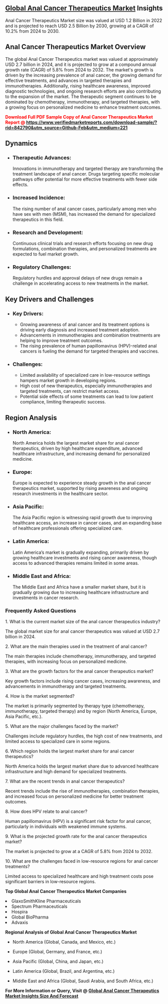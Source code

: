 <h2><a href="https://www.verifiedmarketreports.com/download-sample/?rid=842790&amp;utm_source=Github&amp;utm_medium=221" target="_blank">Global Anal Cancer Therapeutics Market</a> Insights</h2><p>Anal Cancer Therapeutics Market size was valued at USD 1.2 Billion in 2022 and is projected to reach USD 2.5 Billion by 2030, growing at a CAGR of 10.2% from 2024 to 2030.</p><p> <h2>Anal Cancer Therapeutics Market Overview</h2> <p>The global Anal Cancer Therapeutics market was valued at approximately USD 2.7 billion in 2024, and it is projected to grow at a compound annual growth rate (CAGR) of 5.8% from 2024 to 2032. The market's growth is driven by the increasing prevalence of anal cancer, the growing demand for effective treatments, and advances in targeted therapies and immunotherapies. Additionally, rising healthcare awareness, improved diagnostic technologies, and ongoing research efforts are also contributing to the expansion of the market. The therapeutic segment continues to be dominated by chemotherapy, immunotherapy, and targeted therapies, with a growing focus on personalized medicine to enhance treatment outcomes.</p> <p><strong><p><span class=""><span style="color: #ff0000;"><strong>Download Full PDF Sample Copy of Anal Cancer Therapeutics Market Report</strong> @ </span><a href="https://www.verifiedmarketreports.com/download-sample/?rid=842790&amp;utm_source=Github-Feb&amp;utm_medium=221" target="_blank">https://www.verifiedmarketreports.com/download-sample/?rid=842790&amp;utm_source=Github-Feb&amp;utm_medium=221</a></span></p></strong></p> <h2>Dynamics</h2> <ul> <li><h3>Therapeutic Advances:</h3> Innovations in immunotherapy and targeted therapy are transforming the treatment landscape of anal cancer. Drugs targeting specific molecular pathways offer potential for more effective treatments with fewer side effects.</li> <li><h3>Increased Incidence:</h3> The rising number of anal cancer cases, particularly among men who have sex with men (MSM), has increased the demand for specialized therapeutics in this field.</li> <li><h3>Research and Development:</h3> Continuous clinical trials and research efforts focusing on new drug formulations, combination therapies, and personalized treatments are expected to fuel market growth.</li> <li><h3>Regulatory Challenges:</h3> Regulatory hurdles and approval delays of new drugs remain a challenge in accelerating access to new treatments in the market.</li> </ul> <h2>Key Drivers and Challenges</h2> <ul> <li><h3>Key Drivers:</h3> <ul> <li>Growing awareness of anal cancer and its treatment options is driving early diagnosis and increased treatment adoption.</li> <li>Advancements in immunotherapies and combination treatments are helping to improve treatment outcomes.</li> <li>The rising prevalence of human papillomavirus (HPV)-related anal cancers is fueling the demand for targeted therapies and vaccines.</li> </ul> </li> <li><h3>Challenges:</h3> <ul> <li>Limited availability of specialized care in low-resource settings hampers market growth in developing regions.</li> <li>High cost of new therapeutics, especially immunotherapies and targeted treatments, can restrict market access.</li> <li>Potential side effects of some treatments can lead to low patient compliance, limiting therapeutic success.</li> </ul> </li> </ul> <h2>Region Analysis</h2> <ul> <li><h3>North America:</h3> North America holds the largest market share for anal cancer therapeutics, driven by high healthcare expenditure, advanced healthcare infrastructure, and increasing demand for personalized medicine.</li> <li><h3>Europe:</h3> Europe is expected to experience steady growth in the anal cancer therapeutics market, supported by rising awareness and ongoing research investments in the healthcare sector.</li> <li><h3>Asia Pacific:</h3> The Asia Pacific region is witnessing rapid growth due to improving healthcare access, an increase in cancer cases, and an expanding base of healthcare professionals offering specialized care.</li> <li><h3>Latin America:</h3> Latin America’s market is gradually expanding, primarily driven by growing healthcare investments and rising cancer awareness, though access to advanced therapies remains limited in some areas.</li> <li><h3>Middle East and Africa:</h3> The Middle East and Africa have a smaller market share, but it is gradually growing due to increasing healthcare infrastructure and investments in cancer research.</li> </ul> <h3>Frequently Asked Questions</h3> <p>1. What is the current market size of the anal cancer therapeutics industry?</p> <p>The global market size for anal cancer therapeutics was valued at USD 2.7 billion in 2024.</p> <p>2. What are the main therapies used in the treatment of anal cancer?</p> <p>The main therapies include chemotherapy, immunotherapy, and targeted therapies, with increasing focus on personalized medicine.</p> <p>3. What are the growth factors for the anal cancer therapeutics market?</p> <p>Key growth factors include rising cancer cases, increasing awareness, and advancements in immunotherapy and targeted treatments.</p> <p>4. How is the market segmented?</p> <p>The market is primarily segmented by therapy type (chemotherapy, immunotherapy, targeted therapy) and by region (North America, Europe, Asia Pacific, etc.).</p> <p>5. What are the major challenges faced by the market?</p> <p>Challenges include regulatory hurdles, the high cost of new treatments, and limited access to specialized care in some regions.</p> <p>6. Which region holds the largest market share for anal cancer therapeutics?</p> <p>North America holds the largest market share due to advanced healthcare infrastructure and high demand for specialized treatments.</p> <p>7. What are the recent trends in anal cancer therapeutics?</p> <p>Recent trends include the rise of immunotherapies, combination therapies, and increased focus on personalized medicine for better treatment outcomes.</p> <p>8. How does HPV relate to anal cancer?</p> <p>Human papillomavirus (HPV) is a significant risk factor for anal cancer, particularly in individuals with weakened immune systems.</p> <p>9. What is the projected growth rate for the anal cancer therapeutics market?</p> <p>The market is projected to grow at a CAGR of 5.8% from 2024 to 2032.</p> <p>10. What are the challenges faced in low-resource regions for anal cancer treatments?</p> <p>Limited access to specialized healthcare and high treatment costs pose significant barriers in low-resource regions.</p> </p><p><strong>Top Global Anal Cancer Therapeutics Market Companies</strong></p><div data-test-id=""><p><li>GlaxoSmithKline Pharmaceuticals</li><li> Spectrum Pharmaceuticals</li><li> Hospira</li><li> Global BioPharma</li><li> Advaxis</li></p><div><strong>Regional Analysis of&nbsp;Global Anal Cancer Therapeutics Market</strong></div><ul><li dir="ltr"><p dir="ltr">North America&nbsp;(Global, Canada, and Mexico, etc.)</p></li><li dir="ltr"><p dir="ltr">Europe (Global, Germany, and France, etc.)</p></li><li dir="ltr"><p dir="ltr">Asia Pacific&nbsp;(Global, China, and Japan, etc.)</p></li><li dir="ltr"><p dir="ltr">Latin America&nbsp;(Global, Brazil, and Argentina, etc.)</p></li><li dir="ltr">Middle East and Africa&nbsp;(Global, Saudi Arabia, and South Africa, etc.)</li></ul><p><strong>For More Information or Query, Visit @&nbsp;</strong><strong><a href="https://www.verifiedmarketreports.com/product/anal-cancer-therapeutics-market/?utm_source=Github&amp;utm_medium=221" target="_blank">Global Anal Cancer Therapeutics Market Insights Size And Forecast</a></strong></p></div>

